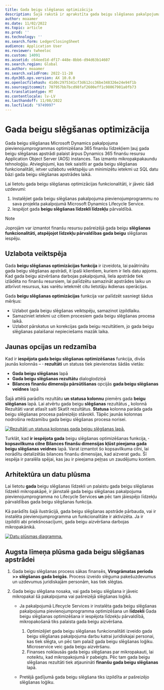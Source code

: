```yaml
---
title: Gada beigu slēgšanas optimizācija
description: Šajā rakstā ir aprakstīta gada beigu slēgšanas pakalpojuma pievienojumprogramma, kas pieejama Virsgrāmatas gada beigu slēgšanas procesam.
author: moaamer
ms.date: 11/02/2022
ms.topic: article
ms.prod: ''
ms.technology: ''
ms.search.form: LedgerClosingSheet
audience: Application User
ms.reviewer: twheeloc
ms.custom: 14091
ms.assetid: c64eed1d-df17-448e-8bb6-d94d63b14607
ms.search.region: Global
ms.author: moaamer
ms.search.validFrom: 2022-11-28
ms.dyn365.ops.version: AX 10.0.0
ms.openlocfilehash: 41d0c2975341cf3d612cc36be348326e24e94f1b
ms.sourcegitcommit: 707957bb7bcd98faf2600eff1c98067901a0fb73
ms.translationtype: MT
ms.contentlocale: lv-LV
ms.lasthandoff: 11/08/2022
ms.locfileid: "9749997"
---
```

# <a name="optimize-year-end-close"></a>Gada beigu slēgšanas optimizācija

Gada beigu slēgšanas Microsoft Dynamics pakalpojuma pievienojumprogrammas optimizēšana 365 finanšu līdzekļiem ļauj gada beigu slēgšanas apstrādi palaist ārpus Dynamics 365 finanšu resursu Application Object Server (AOS) instances. Tas izmanto mikropakpakaundu tehnoloģiju. Atvieglojumi, kas tiek saistīti ar gada beigu slēgšanas funkcionalitāti, ietver uzlabotu veiktspēju un minimizētu ietekmi uz SQL datu bāzi gada beigu slēgšanas apstrādes laikā.

Lai lietotu gada beigu slēgšanas optimizācijas funkcionalitāti, ir jāveic šādi uzdevumi:

1. Instalējiet gada beigu slēgšanas pakalpojuma pievienojumprogrammu no sava projekta pakalpojumā Microsoft Dynamics Lifecycle Service.
2. Iespējot gada **beigu slēgšanas līdzekli līdzekļu** pārvaldībā.

> [!NOTE]
> Joprojām var izmantot finanšu resursu pašreizējā gada beigu **slēgšanas funkcionalitāti, atspējojot līdzekļu pārvaldības gada beigu** slēgšanas iespēju.

## <a name="improved-performance"></a>Uzlabota veiktspēja

Gada **beigu slēgšanas optimizācijas funkcija** ir izveidota, lai paātrinātu gada beigu slēgšanas apstrādi, it īpaši klientiem, kuriem ir liels datu apjoms. Kad gada beigu aizvēršana darbojas pakalpojumā, liela apstrāde tiek izlādēta no finanšu resursiem, lai palīdzētu samazināt apstrādes laiku un atbrīvot resursus, kas varētu ietekmēt citu lietotāju ikdienas operācijas.

Gada **beigu slēgšanas optimizācijas** funkcija var palīdzēt sasniegt šādus mērķus:

- Uzlabot gada beigu slēgšanas veiktspēju, samazinot izpildlaiku.
- Samaziniet ietekmi uz citiem procesiem gada beigu slēgšanas procesa laikā.
- Uzlabot pārskatus un korekcijas gada beigu rezultātiem, jo gada beigu slēgšanas palaišanai nepieciešams mazāk laika.

## <a name="new-options-and-visibility"></a>Jaunas opcijas un redzamība

Kad ir **iespējota gada beigu slēgšanas optimizēšanas** funkcija, divās jaunās kolonnās – **·** **rezultāti** un statuss tiek pievienotas šādās vietās:

- **Gada beigu slēgšanas** lapā
- **Gada beigu slēgšanas rezultātu** dialoglodziņā
- **Bilances finanšu dimensiju pārsūtīšanas** opcijās **gada beigu slēgšanas veidnes** lapā

Šajā attēlā parādīts rezultātu **un statusa** **kolonnu** piemērs gada **beigu slēgšanas** lapā. Lai atvērtu gada beigu **slēgšanas** rezultātus **,** kolonnā Rezultāti varat atlasīt saiti Skatīt rezultātus. **Statusa** kolonna parāda gada beigu slēgšanas procesa pašreizējo stāvokli. Tāpēc jaunās kolonnas nodrošina redzamību gada beigu slēgšanas procesa norisei.

[![Rezultāti un statusa kolonnas gada beigu slēgšanas lapā.](./media/Yearendclose.jpg)](./media/Yearendclose.jpg)

Turklāt, kad **ir iespējota gada** beigu slēgšanas optimizēšanas funkcija, **·** **kopsavilkuma cilne Bilances finanšu dimensijas kļūst pieejama gada beigu slēgšanas veidnes** lapā. Varat izmantot šo kopsavilkuma cilni, lai norādītu detalizētās bilances finanšu dimensijas, kad aizverat gadu. Šī iespēja ir paralēla spējai, kas jau ir pieejama peļņas un zaudējumu kontiem.

## <a name="architecture-and-data-flow"></a>Arhitektūra un datu plūsma

Lai lietotu **gada** beigu slēgšanas līdzekli un palaistu gada beigu slēgšanas līdzekli mikropakāpē, ir jāinstalē gada beigu slēgšanas pakalpojuma pievienojumprogramma no Lifecycle Services **un** pēc tam jāiespējo līdzekļu pārvaldības gada beigu slēgšanas funkcija.

Kā parādīts šajā ilustrācijā, gada beigu slēgšanas apstrāde pārbauda, vai ir instalēta pievienojumprogramma un funkcionalitāte ir aktivizēta. Ja ir izpildīti abi priekšnosacījumi, gada beigu aizvēršana darbojas mikropakānikā.

[![Datu plūsmas diagramma.](./media/Lifecycle-services.jpg)](./media/Lifecycle-services.jpg)

## <a name="high-level-flow-for-year-end-close-processing"></a>Augsta līmeņa plūsma gada beigu slēgšanas apstrādei

1. Gada beigu slēgšanas process sākas finansēs, **Virsgrāmatas perioda \>\> slēgšanas gada beigās**. Process izveido slēguma pakešuzdevumus un uzdevumus juridiskajām personām, kas tiek slēgtas.
2. Gada beigu slēgšana nosaka, vai gada beigu slēgšana ir jāveic mikropakal šā pakalpojuma vai pašreizējā slēgšanas loģikā.

    - Ja pakalpojumā Lifecycle Services ir instalēta gada beigu slēgšanas pakalpojuma pievienojumprogramma optimizēšana un **līdzekli** Gada beigu slēgšanas optimizēšana ir iespējota līdzekļu pārvaldībā, mikropakošanā tiks palaista gada beigu aizvēršana.

        1. Optimizējiet gada beigu slēgšanas funkcionalitāti izveido gada beigu slēgšanas pakalpojuma darbu katrai juridiskajai personai, kas tiek slēgta, un pēc tam palaiž gada beigu slēgšanas loģiku. Microservice veic gada beigu aizvēršanu.
        2. Finanses noklausās gada beigu slēgšanas par mikropakauti, lai noteiktu, kad mikropakojumā ir pabeigts. Pēc tam gada beigu slēgšanas rezultāti tiek atjaunināti **finanšu gada beigu slēgšanas** lapā.

    - Pretējā gadījumā gada beigu slēgšana tiks izpildīta ar pašreizējo slēgšanas loģiku.
